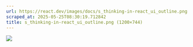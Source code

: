 ```yaml
---
url: https://react.dev/images/docs/s_thinking-in-react_ui_outline.png
scraped_at: 2025-05-25T08:30:19.712842
title: s_thinking-in-react_ui_outline.png (1200×744)
---
```


![](https://react.dev/images/docs/s_thinking-in-react_ui_outline.png)


